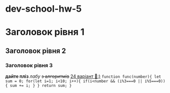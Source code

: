 # dev-school-hw-5
# Заголовок рівня 1
## Заголовок рівня 2
### Заголовок рівня 3

**дайте пліз**
*лабу*
~~з алгоритмів~~
[24 варіант 🥹:)](https://docs.google.com/document/d/1dY-RV7Kxf2OpCXvxpikWHzwfKPpfJQaF/edit)
`function func(number){
    let sum = 0;
    for(let i=1; i<10; i++){
        if(i<number && (i%3===0 || i%5===0)){
            sum += i;
        }
    }
    return sum;
}`
